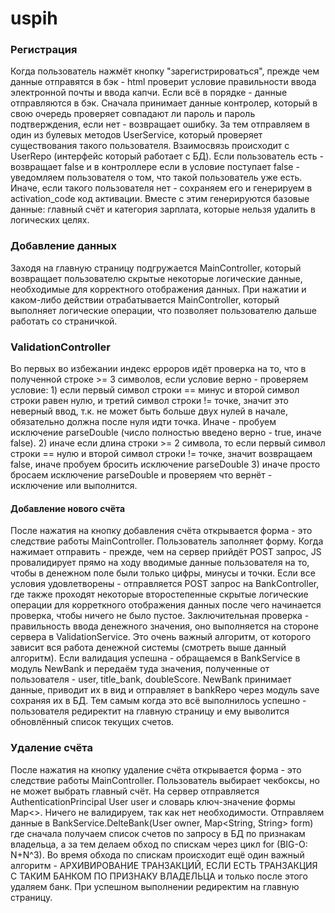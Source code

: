 # uspih
### Регистрация
Когда пользователь нажмёт кнопку "зарегистрироваться", прежде чем данные отправятся в бэк - html проверит условие правильности ввода электронной почты и ввода капчи. Если всё в порядке - данные отправляются в бэк. Сначала принимает данные контролер, который в свою очередь проверяет совпадают ли пароль и пароль подтверждения, если нет - возвращает ошибку. За тем отправляем в один из булевых методов UserService, который проверяет существования такого пользователя. Взаимосвязь происходит с UserRepo (интерфейс который работает с БД). Если пользователь есть - возвращает false и в контроллере если в условие поступает false - уведомляем пользователя о том, что такой пользователь уже есть. Иначе, если такого пользователя нет - сохраняем его и генерируем в activation_code код активации. Вместе с этим генерируются базовые данные: главный счёт и категория зарплата, которые нельзя удалить в логических целях.

### Добавление данных
Заходя на главную страницу подгружается MainController, который возвращает пользователю скрытые некоторые логические данные, необходимые для корректного отображения данных.
При нажатии и каком-либо действии отрабатывается MainController, который выполняет логические операции, что позволяет пользователю дальше работать со страничкой.
### ValidationController
Во первых во избежании индекс ерроров идёт проверка на то, что в полученной строке >= 3 символов, если условие верно -
проверяем условие: 1) если первый символ строки == минус и второй символ строки равен нулю, и третий символ строки != точке, значит это неверный ввод, т.к. не может быть больше двух
нулей в начале, обязательно должна после нуля идти точка. Иначе - пробуем исключение parseDouble (число полностью введено верно - true, иначе false). 2) иначе если длина строки >= 2 
символа, то если первый символ строки == нулю и второй символ строки != точке, значит возвращаем false, иначе пробуем бросить исключение parseDouble 3) иначе просто бросаем исключение
parseDouble и проверяем что вернёт - исключение или выполнится. 
#### Добавление нового счёта
После нажатия на кнопку добавления счёта открывается форма - это следствие работы MainController. Пользователь заполняет форму. Когда нажимает отправить - прежде, чем на сервер
прийдёт POST запрос, JS провалидирует прямо на ходу вводимые данные пользователя на то, чтобы в денежном поле были только цифры, минусы и точки. Если все условия удовлетворены - 
отправляется POST запрос на BankController, где также проходят некоторые второстепенные скрытые логические операции для корреткного отображения данных после чего начинается 
проверка, чтобы ничего не было пустое. Заключительная проверка - правильность ввода денежного значения, оно выполняется на стороне сервера в ValidationService. Это очень важный
алгоритм, от которого зависит вся работа денежной системы (смотреть выше данный алгоритм). Если валидация успешна - обращаемся в BankService в модуль NewBank и передаём туда
значения, полученные от пользователя - user, title_bank, doubleScore. NewBank принимает данные, приводит их в вид и отправляет в bankRepo через модуль save сохраняя их в БД.
Тем самым когда это всё выполнилось успешно - пользователя редиректит на главную страницу и ему выволится обновлённый список текущих счетов.
### Удаление счёта
После нажатия на кнопку удаление счёта открывается форма - это следствие работы MainController. Пользователь выбирает чекбоксы, но не может выбрать главный счёт. На сервер
отправляется AuthenticationPrincipal User user и словарь ключ-значение формы Map<>. Ничего не валидируем, так как нет необходимости. Отправляем данные в BankService.DelteBank(User owner, Map<String, String> form) где сначала получаем список счетов по запросу в БД по признакам владельца, а за тем делаем обход по спискам через цикл for (BIG-O: N+N^3). Во время обхода по спискам происходит ещё один важный алгоритм - АРХИВИРОВАНИЕ ТРАНЗАКЦИЙ, ЕСЛИ ЕСТЬ ТРАНЗАКЦИЯ С ТАКИМ БАНКОМ ПО ПРИЗНАКУ ВЛАДЕЛЬЦА и только после этого удаляем банк. При успешном выполнении редиректим на главную страницу.
